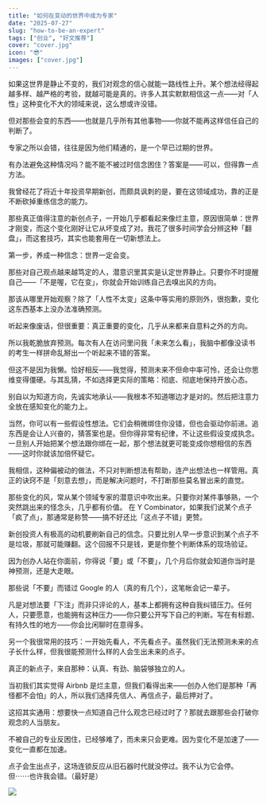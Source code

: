 ```yaml
---
title: "如何在变动的世界中成为专家"
date: "2025-07-27"
slug: "how-to-be-an-expert"
tags: ["创业", "好文推荐"]
cover: "cover.jpg"
icon: "😎"
images: ["cover.jpg"]
---
```

如果这世界是静止不变的，我们对观念的信心就能一路线性上升。某个想法经得起越多样、越严格的考验，就越可能是真的。许多人其实默默相信这一点——对「人性」这种变化不大的领域来说，这么想或许没错。



但对那些会变的东西——也就是几乎所有其他事物——你就不能再这样信任自己的判断了。



专家之所以会错，往往是因为他们精通的，是一个早已过期的世界。



有办法避免这种情况吗？能不能不被过时信念困住？答案是——可以，但得靠一点方法。



我曾经花了将近十年投资早期新创，而颇具讽刺的是，要在这领域成功，靠的正是不断砍掉重练信念的能力。



那些真正值得注意的新创点子，一开始几乎都看起来像烂主意，原因很简单：世界才刚变，而这个变化刚好让它从坏变成了对。我花了很多时间学会分辨这种「翻盘」，而这套技巧，其实也能套用在一切新想法上。



第一步，养成一种信念：世界一定会变。



那些对自己观点越来越笃定的人，潜意识里其实是认定世界静止。只要你不时提醒自己——「不是喔，它在变」，你就会开始训练自己去嗅出风的方向。



那该从哪里开始观察？除了「人性不太变」这条中等实用的原则外，很抱歉，变化这东西基本上没办法准确预测。



听起来像废话，但很重要：真正重要的变化，几乎从来都来自意料之外的方向。



所以我乾脆放弃预测。每次有人在访问里问我「未来怎么看」，我脑中都像没读书的考生一样拼命乱掰出一个听起来不错的答案。



但这不是因为我懒。恰好相反——我觉得，预测未来不但命中率可怜，还会让你思维变得僵硬。与其乱猜，不如选择更实际的策略：彻底、彻底地保持开放心态。



别自以为知道方向，先诚实地承认——我根本不知道哪边才是对的。然后把注意力全放在感知变化的能力上。



当然，你可以有一些假设性想法。它们会稍微绑住你没错，但也会驱动你前进。追东西是会让人兴奋的，猜答案也是。但你得非常有纪律，不让这些假设变成执念。
一旦别人开始把某个想法跟你绑在一起，那个想法就更可能变成你想相信的东西——这时你就该加倍怀疑它。



我相信，这种偏被动的做法，不只对判断想法有帮助，连产出想法也一样管用。真正的诀窍不是「刻意去想」，而是解决问题时，不打断那些莫名冒出来的直觉。



那些变化的风，常从某个领域专家的潜意识中吹出来。只要你对某件事够熟，一个突然跳出来的怪念头，几乎都有价值。
在 Y Combinator，如果我们说某个点子「疯了点」，那通常是称赞——搞不好还比「这点子不错」更赞。



新创投资人有极高的动机要刷新自己的信念。只要比别人早一步意识到某个点子不是垃圾，那就可能赚翻。这个回报不只是钱，更是你整个判断体系的现场验证。



因为创办人站在你面前，你得说「要」或「不要」，几个月后你就会知道你当时是神预测，还是大走眼。



那些说「不要」而错过 Google 的人（真的有几个），这笔帐会记一辈子。



凡是对想法要「下注」而非只评论的人，基本上都拥有这种自我纠错压力。任何人，只要愿意，也能拥有这种压力——你只要公开写下自己的判断。写在有标题、有持久性的地方——你会比闲聊时在意得多。



另一个我很常用的技巧：一开始先看人，不先看点子。虽然我们无法预测未来的点子长什么样，但我很能预测什么样的人会生出未来的点子。



真正的新点子，来自那种：认真、有劲、脑袋够独立的人。



当初我们其实觉得 Airbnb 是烂主意，但我们看得出来——创办人他们是那种「再怪都不会怕」的人，所以我们选择先信人、再信点子，最后押对了。



这招其实通用：想要快一点知道自己什么观念已经过时了？那就去跟那些会打破你观念的人当朋友。



不被自己的专业反困住，已经够难了，而未来只会更难。因为变化不是加速了——变化一直都在加速。



点子会生出点子，这场连锁反应从旧石器时代就没停过。我不认为它会停。
但⋯⋯也许我会错。（最好是）




![](https://prod-files-secure.s3.us-west-2.amazonaws.com/112d0858-5090-4d34-a606-b75eb8d65fd2/46476355-9cf3-4e99-9b7a-3531bc426380/1000202064.png?X-Amz-Algorithm=AWS4-HMAC-SHA256&X-Amz-Content-Sha256=UNSIGNED-PAYLOAD&X-Amz-Credential=ASIAZI2LB46626CYL5QZ%2F20251001%2Fus-west-2%2Fs3%2Faws4_request&X-Amz-Date=20251001T051315Z&X-Amz-Expires=3600&X-Amz-Security-Token=IQoJb3JpZ2luX2VjEHUaCXVzLXdlc3QtMiJIMEYCIQDRMQ2OdDgEmM1RM0UY9TubDhbygHEZbyKHvfDCTg0RvwIhAMteB9G5SyW077r5FMjfpi%2FXLLi27ewv7WRISPmOc65zKogECP7%2F%2F%2F%2F%2F%2F%2F%2F%2F%2FwEQABoMNjM3NDIzMTgzODA1IgzrgkQeZkUKhe4YUw0q3AOWWWY4kvpaSUTMZfyu%2FXDKBszQFrU2OFd9OqZfAWD8j4A9KP6UZPZRrqBVpSWCfguG2DH8DIoFcqIgC4%2FKNJgSTrNanuq2xQ8IDAn81CvHOYp1H%2B73W3KX2vLtLK%2BqjCyNzZ4glJHx83ECDOp4lCenqCbtmq2gAABjZeaYVqnayZx1JuAu%2BxVPpA4ohUSRtDYX5rJ8AhhAAVYgZX2aHT25fcnKmiHJhzyumbhTujUn2hSv%2Fui0p5AyQLtIlJCrT2oG%2BvhS9VgHaoOv%2BZSwOU5QweIHlabOm4qX7IxLrWUdBGd3tdi9VYZ5gef5ALXuW%2B%2B%2B9M9vTkqR0PYhCZjoaU4s6cPMxm0MTTJGrX6nwvy3BeBJ8RLDI%2F1wcpdMtrt3%2B6ZucMIbMCvRNRQrHxhs67Z8rMhYx7XRAor4q3jdyl5k5KbcPzJARC6U9I0Y4BO573kpNa4FdD7LOqzLyVARc9wG3ZW1nnBKiI5b6bBHEJ5y9vDQejKDkbVyh0G%2Bhil53fRGeAIy4t8PiH0ctARpIvVd0QCctZZZ6M1DzByQ7dzLK8r%2F8E2TSBKNKkNa1LgE7s4qasmib44Eb2kuhnmpQ%2FFMaRZKmOoLqae5MEq%2FfW4Fe6ePCieKr7xaI7OPLDC27vLGBjqkAbAMQskWY8%2FFUByL0gCI%2BSiTG26sCs2h2swZrWj46%2BGTBmV7%2FxBLqk69%2FBnu%2BVtxxxw2K4SeH4u9kPWF5DGoJcv%2F%2FD57hRCJojcQwtn9RR8kHk4JVXqe6Po63kkizA5m1L3C4HRnzQMVCaOi388HlndUcvxLEvkgw4D%2F1ZvrJtuoRoCuADTeU6rSxhrHaUmTG4CVLcX70hAho78PoajxVXjgBlYK&X-Amz-Signature=5258f787810526798f57e04e4d0e9c2c9360e54d9660a8527023a5bfb05157db&X-Amz-SignedHeaders=host&x-amz-checksum-mode=ENABLED&x-id=GetObject)

